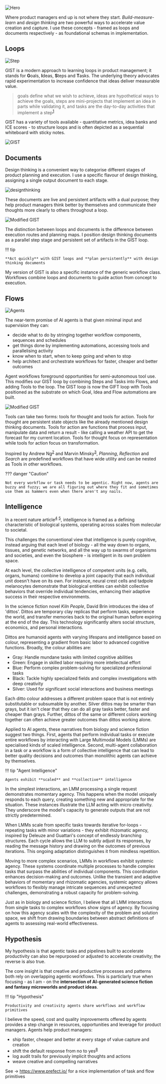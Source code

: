 ![Hero](assets/hero_1.png)

Where product managers end up is not where they start. _Build-measure-learn_ and _design thinking_ are two powerful ways to accelerate value creation and capture. I use these concepts - framed as loops and documents respectively - as foundational schemas in implementation.

## Loops

![Step](assets/hero_4.png)

GIST is a modern approach to learning loops in product management; it stands for **G**oals, **I**deas, **S**teps and **T**asks. The underlying theory advocates rapid experimentation to increase confidence that ideas deliver measurable value.

> goals define what we wish to achieve, ideas are hypothetical ways to achieve the goals, steps are mini-projects that implement an idea in parts while validating it, and tasks are the day-to-day activities that implement a step<sup>[1](https://itamargilad.com/book-evidence-guided/)<sup>

GIST has a variety of tools available - quantitative metrics, idea banks and ICE scores - to structure loops and is often depicted as a sequential whiteboard with sticky notes.

![GIST](assets/gist_1.jpg)

## Documents

Design thinking is a convenient way to categorise different stages of product planning and execution. I use a specific flavour of design thinking, assigning a single output document to each stage.

![designthinking](assets/designthinking_2.png)

These documents are live and persistent artifacts with a dual purpose; they help product managers think better by themselves and communicate their thoughts more clearly to others throughout a loop.

![Modified GIST](assets/designthinking_3.png)

The distinction between loops and documents is the difference between execution routes and planning maps. I position design thinking documents as a parallel step stage and persistent set of artifacts in the GIST loop.

!!! tip

    **Act quickly** with GIST loops and **plan persistently** with design thinking documents

My version of GIST is also a specific instance of the generic workflow class. Workflows combine loops and documents to guide action from concept to execution.

## Flows

![Agents](assets/clones_1.jpg)

The near-term promise of AI agents is that given minimal input and supervision they can:

- decide what to do by stringing together workflow components, sequences and schedules
- get things done by implementing automations, accessing tools and parallelising activity
- know when to start, when to keep going and when to stop
- help architect and orchestrate workflows for faster, cheaper and better outcomes

Agent workflows foreground opportunities for semi-autonomous tool use. This modifies our GIST loop by combining Steps and Tasks into Flows, and adding Tools to the loop. The GIST loop is now the GIFT loop with Tools positioned as the substrate on which Goal, Idea and Flow automations are built.

![Modified GIST](assets/gist_2.png)

Tools can take two forms: tools for thought and tools for action. Tools for thought are persistent state objects like the already mentioned design thinking documents. Tools for action are functions that process input, manipulate data and return a result - like calling a weather API to get the forecast for my current location. Tools for thought focus on representation while tools for action focus on transformation.

Inspired by Andrew Ng<sup>[2](https://youtu.be/sal78ACtGTc?si=ciC6rMuax6sIdtfU)</sup> and Marvin Minsky<sup>[3](https://courses.csail.mit.edu/6.803/pdf/steps.pdf)</sup>, _Planning_, _Reflection_ and _Search_ are predefined workflows that have wide utility and can be nested as Tools in other workflows.

??? danger "Caution"

    Not every workflow or task needs to be agentic. Right now, agents are buzzy and fuzzy; we are all figuring out where they fit and sometimes use them as hammers even when there aren't any nails.

## Intelligence

In a recent nature article<sup>[4](https://doi.org/10.1038/s42003-024-06037-4)</sup> <sup>[5](https://x.com/kasratweets/status/1783217644897984636)</sup>, intelligence is framed as a defining characteristic of biological systems, operating across scales from molecular to societal.

This challenges the conventional view that intelligence is purely cognitive, instead arguing that each level of biology - all the way down to organs, tissues, and genetic networks, and all the way up to swarms of organisms and societies, and even the biosphere - is intelligent in its own problem space.

At each level, the collective intelligence of competent units (e.g. cells, organs, humans) combine to develop a joint capacity that each individual unit doesn't have on its own. For instance, neural crest cells and tadpole melanocytes demonstrate that biological entities can exhibit collective behaviors that override individual tendencies, enhancing their adaptive success in their respective environments.

In the science fiction novel _Kiln People_, David Brin introduces the idea of 'dittos'. Dittos are temporary clay replicas that perform tasks, experience the world, and transfer memories back to the original human before expiring at the end of the day. This technology significantly alters social structure, economics, and personal interactions.

Dittos are humanoid agents with varying lifespans and intelligence based on colour, representing a gradient from basic labor to advanced cognitive functions. Broadly, the colour abilities are:

- Gray: Handle mundane tasks with limited cognitive abilities
- Green: Engage in skilled labor requiring more intellectual effort
- Blue: Perform complex problem-solving for specialized professional tasks
- Black: Tackle highly specialized fields and complex investigations with deep creativity
- Silver: Used for significant social interactions and business meetings

Each ditto colour addresses a different problem space that is not entirely substitutable or subsumable by another. Silver dittos may be smarter than grays, but it isn't clear that they can do all gray tasks better, faster and cheaper than grays. Further, dittos of the same or different colors working together can often achieve greater outcomes than dittos working alone.

Applied to AI agents, these narratives from biology and science fiction suggest two things. First, agents that perform individual tasks or execute entire workflows by interacting with Large Multimodal Models (LMMs) are specialised kinds of scaled intelligence. Second, multi-agent collaboration in a task or a workflow is a form of collective intelligence that can lead to better quality decisions and outcomes than monolithic agents can achieve by themselves.

!!! tip "Agent Intelligence"

    Agents exhibit **scaled** and **collective** intelligence

In the simplest interactions, an LMM processing a single request demonstrates momentary agency. This happens when the model uniquely responds to each query, creating something new and appropriate for the situation. These instances illustrate the LLM acting with micro creativity. They underscore the model's capacity to generate outputs that are not strictly predetermined.

When LMMs scale from specific tasks towards iterative for-loops - repeating tasks with minor variations - they exhibit rhizomatic agency, inspired by Deleuze and Guattari's concept of endlessly branching structures. Each cycle allows the LLM to subtly adjust its responses, by reading the message history and drawing on the outcomes of previous iterations. This ongoing adaptation distinguishes it from mindless repetition.

Moving to more complex scenarios, LMMs in workflows exhibit systemic agency. These systems coordinate multiple processes to handle complex tasks that surpass the abilities of individual components. This coordination enhances decision-making and outcomes. Unlike the transient and adaptive behaviors of momentary and rhizomatic agencies, systemic agency allows workflows to flexibly manage intricate sequences and unexpected challenges, demonstrating a robust capacity for problem-solving.

Just as in biology and science fiction, I believe that all LMM interactions from single tasks to complex workflows show signs of agency. By focusing on how this agency scales with the complexity of the problem and solution space, we shift from drawing boundaries between abstract definitions of agents to assessing real-world effectiveness.

## Hypothesis

My hypothesis is that agentic tasks and pipelines built to accelerate productivity can also be repurposed or adjusted to accelerate creativity; the reverse is also true.

The core insight is that creative and productive processes and patterns both rely on overlapping agentic workflows. This is particlarly true when focusing - as I am - on the **intersection of AI-generated science fiction and fantasy microworlds and product ideas**.

!!! tip "Hypothesis"

    Productivity and creativity agents share workflows and workflow primitives

I believe the speed, cost and quality improvements offered by agents provides a step change in resources, opportunities and leverage for product managers. Agents help product managers:

- ship faster, cheaper and better at every stage of value capture and creation
- shift the default response from no to yes<sup>[8](https://x.com/clairevo/status/1774451083622191400)<sup>
- log audit trails for previously implicit thoughts and actions
- weave creative and compelling narratives

See -> https://www.prefect.io/ for a nice implementation of task and flow primitives
